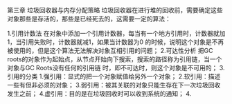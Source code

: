 第三章  垃圾回收器与内存分配策略
   垃圾回收器在进行堆的回收前，需要确定这些对象那些是存活的，那些是已经死去的，这需要一定的算法：
   
   1.引用计数法
      在对象中添加一个引用计数器，每当有一个地方引用时，计数器就加1，当引用失败时，计数器就减1，如果当计数器为0
的时候，说明这个对象是不再被使用的，但是这个算法无法解决对象互相引用的问题；
   2.可达性分析
       把GC roots的对象作为起始点，从节点开始向下搜索，搜索的路径称为引用链，当一个对象与GC Roots没有任何的引用链
时，即不可达时，则这个对象是不可用的；
   3.引用的分类
       1.强引用：显式的把一个对象赋值给另外一个对象；
	   2.软引用：描述一些有但非必须的对象；
	   3.弱引用：被其关联的对象只能生存在下一次垃圾回收发生之前；
	   4.虚引用：目的是在垃圾回收时可以收到系统的通知；
   4.